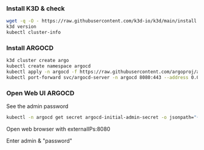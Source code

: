 ### Install K3D & check
```sh
wget -q -O - https://raw.githubusercontent.com/k3d-io/k3d/main/install.sh | bash
k3d version
kubectl cluster-info
```

### Install ARGOCD
```sh
k3d cluster create argo
kubectl create namespace argocd
kubectl apply -n argocd -f https://raw.githubusercontent.com/argoproj/argo-cd/stable/manifests/install.yaml
kubectl port-forward svc/argocd-server -n argocd 8080:443 --address 0.0.0.0
```

### Open Web UI ARGOCD
See the admin password
```sh
kubectl -n argocd get secret argocd-initial-admin-secret -o jsonpath="{.data.password}" | base64 -d; echo
```
Open web browser with externalIPs:8080 

Enter admin & "password"
